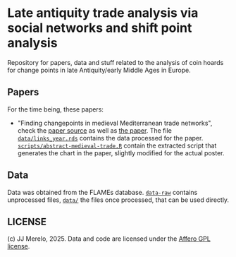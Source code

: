 # Late antiquity trade analysis via social networks and shift point analysis

Repository for papers, data and stuff related to the analysis of coin hoards for
change points in late Antiquity/early Middle Ages in Europe.

## Papers

For the time being, these papers:

* "Finding changepoints in medieval Mediterranean trade networks", check the
  [paper source](abstract-medieval-trade.Rnw) as well as [the paper](). The file
  [`data/links_year.rds`](data/links_year.rds) contains the data processed for
  the
  paper. [`scripts/abstract-medieval-trade.R`](scripts/abstract-medieval-trade.R)
  contain the extracted script that generates the chart in the paper, slightly
  modified for the actual poster.

## Data

Data was obtained from the FLAMEs database. [`data-raw`](data-raw) contains
unprocessed files, [`data/`](data/) the files once processed, that can be used
directly.

## LICENSE

(c) JJ Merelo, 2025. Data and code are licensed under the [Affero GPL
license](LICENSE).



